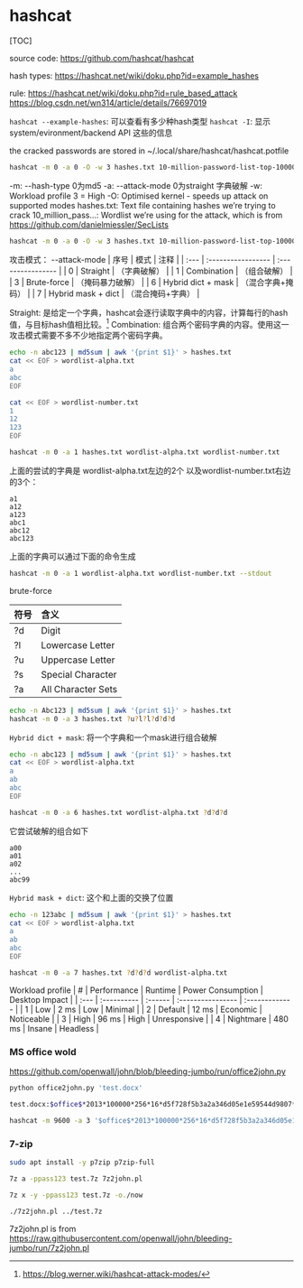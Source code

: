 # hashcat

[TOC]

source code: https://github.com/hashcat/hashcat

hash types: https://hashcat.net/wiki/doku.php?id=example_hashes

rule: https://hashcat.net/wiki/doku.php?id=rule_based_attack
https://blog.csdn.net/wn314/article/details/76697019


`hashcat --example-hashes`: 可以查看有多少种hash类型
`hashcat -I`: 显示 system/evironment/backend API 这些的信息

the cracked passwords are stored in ~/.local/share/hashcat/hashcat.potfile

```sh
hashcat -m 0 -a 0 -O -w 3 hashes.txt 10-million-password-list-top-100000.txt
```
-m: --hash-type 0为md5
-a: --attack-mode 0为straight 字典破解
-w: Workload profile 3 = High
-O: Optimised kernel - speeds up attack on supported modes
hashes.txt: Text file containing hashes we’re trying to crack
10_million_pass...: Wordlist we’re using for the attack, which is from https://github.com/danielmiessler/SecLists


```sh
hashcat -m 0 -a 0 -O -w 3 hashes.txt 10-million-password-list-top-100000.txt -r rules/best64.rule
```

攻击模式： --attack-mode
| 序号 |        模式        |       注释        |
| :--- | :----------------- | :---------------- |
| 0    | Straight           | （字典破解）      |
| 1    | Combination        | （组合破解）      |
| 3    | Brute-force        | （掩码暴力破解）  |
| 6    | Hybrid dict + mask | （混合字典+掩码） |
| 7    | Hybrid mask + dict | （混合掩码+字典） |

Straight: 是给定一个字典，hashcat会逐行读取字典中的内容，计算每行的hash值，与目标hash值相比较。[^hashcat-attack-modes]
Combination: 组合两个密码字典的内容。使用这一攻击模式需要不多不少地指定两个密码字典。
```sh
echo -n abc123 | md5sum | awk '{print $1}' > hashes.txt
cat << EOF > wordlist-alpha.txt
a
abc
EOF

cat << EOF > wordlist-number.txt
1
12
123
EOF

hashcat -m 0 -a 1 hashes.txt wordlist-alpha.txt wordlist-number.txt
```
上面的尝试的字典是 wordlist-alpha.txt左边的2个 以及wordlist-number.txt右边的3个：
```
a1
a12
a123
abc1
abc12
abc123
```

上面的字典可以通过下面的命令生成
```sh
hashcat -m 0 -a 1 wordlist-alpha.txt wordlist-number.txt --stdout
```

brute-force

| 符号 |        含义        |
| :--- | :----------------- |
| ?d   | Digit              |
| ?l   | Lowercase Letter   |
| ?u   | Uppercase Letter   |
| ?s   | Special Character  |
| ?a   | All Character Sets |

```sh
echo -n Abc123 | md5sum | awk '{print $1}' > hashes.txt
hashcat -m 0 -a 3 hashes.txt ?u?l?l?d?d?d
```

`Hybrid dict + mask`: 将一个字典和一个mask进行组合破解
```sh
echo -n abc123 | md5sum | awk '{print $1}' > hashes.txt
cat << EOF > wordlist-alpha.txt
a
ab
abc
EOF

hashcat -m 0 -a 6 hashes.txt wordlist-alpha.txt ?d?d?d
```

它尝试破解的组合如下
```
a00
a01
a02
...
abc99
```

`Hybrid mask + dict`: 这个和上面的交换了位置
```sh
echo -n 123abc | md5sum | awk '{print $1}' > hashes.txt
cat << EOF > wordlist-alpha.txt
a
ab
abc
EOF

hashcat -m 0 -a 7 hashes.txt ?d?d?d wordlist-alpha.txt
```

Workload profile
|  #   | Performance | Runtime | Power Consumption | Desktop Impact |
| :--- | :---------- | :------ | :---------------- | :------------- |
| 1    | Low         | 2 ms    | Low               | Minimal        |
| 2    | Default     | 12 ms   | Economic          | Noticeable     |
| 3    | High        | 96 ms   | High              | Unresponsive   |
| 4    | Nightmare   | 480 ms  | Insane            | Headless       |


### MS office wold
https://github.com/openwall/john/blob/bleeding-jumbo/run/office2john.py

```sh
python office2john.py 'test.docx'

test.docx:$office$*2013*100000*256*16*d5f728f5b3a2a346d05e1e59544d9807*b4826abb7c5be17bdf4ad7066a472d9b*157e9d7872948027ed299d1bb09c2d3d03819635b87a2b7fe5e44c0519189d26
```

```sh
hashcat -m 9600 -a 3 '$office$*2013*100000*256*16*d5f728f5b3a2a346d05e1e59544d9807*b4826abb7c5be17bdf4ad7066a472d9b*157e9d7872948027ed299d1bb09c2d3d03819635b87a2b7fe5e44c0519189d26' ?d?d?d?d?d
```

### 7-zip
```sh
sudo apt install -y p7zip p7zip-full
```

```sh
7z a -ppass123 test.7z 7z2john.pl

7z x -y -ppass123 test.7z -o./now

./7z2john.pl ../test.7z
```

7z2john.pl is from https://raw.githubusercontent.com/openwall/john/bleeding-jumbo/run/7z2john.pl


[^hashcat-attack-modes]: https://blog.werner.wiki/hashcat-attack-modes/


